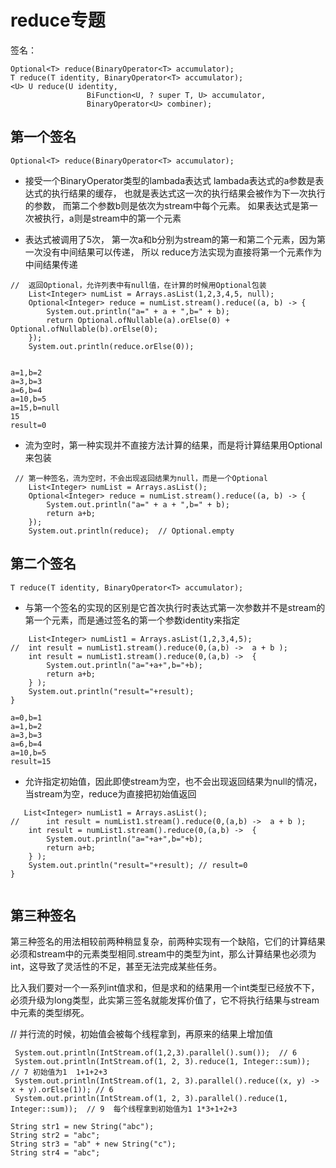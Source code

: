 # reduce专题

签名：
```
Optional<T> reduce(BinaryOperator<T> accumulator);
T reduce(T identity, BinaryOperator<T> accumulator);
<U> U reduce(U identity,
                 BiFunction<U, ? super T, U> accumulator,
                 BinaryOperator<U> combiner);
```



## 第一个签名

```
Optional<T> reduce(BinaryOperator<T> accumulator);
```
- 接受一个BinaryOperator类型的lambada表达式
lambada表达式的a参数是表达式的执行结果的缓存，
也就是表达式这一次的执行结果会被作为下一次执行的参数，
而第二个参数b则是依次为stream中每个元素。
如果表达式是第一次被执行，a则是stream中的第一个元素

- 表达式被调用了5次， 第一次a和b分别为stream的第一和第二个元素，因为第一次没有中间结果可以传递， 所以 reduce方法实现为直接将第一个元素作为中间结果传递

```
//  返回Optional，允许列表中有null值，在计算的时候用Optional包装
    List<Integer> numList = Arrays.asList(1,2,3,4,5, null);
    Optional<Integer> reduce = numList.stream().reduce((a, b) -> {
        System.out.println("a=" + a + ",b=" + b);
        return Optional.ofNullable(a).orElse(0) + Optional.ofNullable(b).orElse(0);
    });
    System.out.println(reduce.orElse(0));


a=1,b=2
a=3,b=3
a=6,b=4
a=10,b=5
a=15,b=null
15
result=0
```



- 流为空时，第一种实现并不直接方法计算的结果，而是将计算结果用Optional来包装

```
 // 第一种签名，流为空时，不会出现返回结果为null，而是一个Optional
	List<Integer> numList = Arrays.asList();
	Optional<Integer> reduce = numList.stream().reduce((a, b) -> {
	    System.out.println("a=" + a + ",b=" + b);
	    return a+b;
	});
	System.out.println(reduce);  // Optional.empty

```



## 第二个签名

```
T reduce(T identity, BinaryOperator<T> accumulator);
```
- 与第一个签名的实现的区别是它首次执行时表达式第一次参数并不是stream的第一个元素，而是通过签名的第一个参数identity来指定


```
	List<Integer> numList1 = Arrays.asList(1,2,3,4,5);
//  int result = numList1.stream().reduce(0,(a,b) ->  a + b );
    int result = numList1.stream().reduce(0,(a,b) ->  {
        System.out.println("a="+a+",b="+b);
        return a+b;
    } );
    System.out.println("result="+result);
}

a=0,b=1
a=1,b=2
a=3,b=3
a=6,b=4
a=10,b=5
result=15

```


- 允许指定初始值，因此即使stream为空，也不会出现返回结果为null的情况，当stream为空，reduce为直接把初始值返回


```
   List<Integer> numList1 = Arrays.asList();
//      int result = numList1.stream().reduce(0,(a,b) ->  a + b );
    int result = numList1.stream().reduce(0,(a,b) ->  {
        System.out.println("a="+a+",b="+b);
        return a+b;
    } );
    System.out.println("result="+result); // result=0
}


```



## 第三种签名

第三种签名的用法相较前两种稍显复杂，前两种实现有一个缺陷，它们的计算结果必须和stream中的元素类型相同.stream中的类型为int，那么计算结果也必须为int，这导致了灵活性的不足，甚至无法完成某些任务。

比入我们要对一个一系列int值求和，但是求和的结果用一个int类型已经放不下，必须升级为long类型，此实第三签名就能发挥价值了，它不将执行结果与stream中元素的类型绑死。



// 并行流的时候，初始值会被每个线程拿到，再原来的结果上增加值
```
 System.out.println(IntStream.of(1,2,3).parallel().sum());  // 6
 System.out.println(IntStream.of(1, 2, 3).reduce(1, Integer::sum));  // 7 初始值为1  1+1+2+3
 System.out.println(IntStream.of(1, 2, 3).parallel().reduce((x, y) -> x + y).orElse(1)); // 6
 System.out.println(IntStream.of(1, 2, 3).parallel().reduce(1, Integer::sum));  // 9  每个线程拿到初始值为1 1*3+1+2+3
```


```
String str1 = new String("abc");
String str2 = "abc";
String str3 = "ab" + new String("c");
String str4 = "abc";


```


